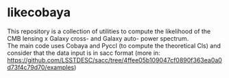 # likecobaya
This repository is a collection of utilities to compute the likelihood of the CMB lensing x Galaxy cross- and Galaxy auto- power spectrum.   
The main code uses Cobaya and Pyccl (to compute the theoretical Cls) and consider that the data input is in sacc format 
(more in: https://github.com/LSSTDESC/sacc/tree/4ffee05b109047cf0890f363ea0a0d73f4c79d70/examples)

